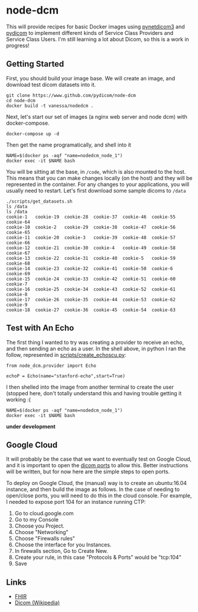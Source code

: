 # node-dcm

This will provide recipes for basic Docker images using [pynetdicom3](https://github.com/scaramallion/pynetdicom3) and [pydicom](https://github.com/darcymason/pydicom) to implement different kinds of Service Class Providers and Service Class Users. I'm still learning a lot about Dicom, so this is a work in progress!

## Getting Started
First, you should build your image base. We will create an image, and download test dicom datasets into it.

```
git clone https://www.github.com/pydicom/node-dcm
cd node-dcm
docker build -t vanessa/nodedcm .
```

Next, let's start our set of images (a nginx web server and node dcm) with docker-compose.

```
docker-compose up -d
```

Then get the name programatically, and shell into it

```
NAME=$(docker ps -aqf "name=nodedcm_node_1")
docker exec -it $NAME bash
```

You will be sitting at the base, in `/code`, which is also mounted to the host. This means that you can make changes locally (on the host) and they will be represented in the container. For any changes to your applications, you will usually need to restart. Let's first download some sample dicoms to `/data`

```
./scripts/get_datasets.sh
ls /data
ls /data
cookie-1   cookie-19  cookie-28  cookie-37  cookie-46  cookie-55  cookie-64
cookie-10  cookie-2   cookie-29  cookie-38  cookie-47  cookie-56  cookie-65
cookie-11  cookie-20  cookie-3	 cookie-39  cookie-48  cookie-57  cookie-66
cookie-12  cookie-21  cookie-30  cookie-4   cookie-49  cookie-58  cookie-67
cookie-13  cookie-22  cookie-31  cookie-40  cookie-5   cookie-59  cookie-68
cookie-14  cookie-23  cookie-32  cookie-41  cookie-50  cookie-6   cookie-69
cookie-15  cookie-24  cookie-33  cookie-42  cookie-51  cookie-60  cookie-7
cookie-16  cookie-25  cookie-34  cookie-43  cookie-52  cookie-61  cookie-8
cookie-17  cookie-26  cookie-35  cookie-44  cookie-53  cookie-62  cookie-9
cookie-18  cookie-27  cookie-36  cookie-45  cookie-54  cookie-63
```

## Test with An Echo
The first thing I wanted to try was creating a provider to receive an echo, and then sending an echo as a user. In the shell above, in python I ran the follow, represented in [scripts/create_echoscu.py](scripts/create_echoscu.py):

```
from node_dcm.provider import Echo

echoP = Echo(name="stanford-echo",start=True)
```

I then shelled into the image from another terminal to create the user (stopped here, don't totally understand this and having trouble getting it working :(

```
NAME=$(docker ps -aqf "name=nodedcm_node_1")
docker exec -it $NAME bash
```


**under development**


## Google Cloud
It will probably be the case that we want to eventually test on Google Cloud, and it is important to open the [dicom ports](https://en.wikipedia.org/wiki/DICOM#Port_numbers_over_IP) to allow this. Better instructions will be written, but for now here are the simple steps to open ports. 

To deploy on Google Cloud, the (manual) way is to create an ubuntu:16.04 instance, and then build the image as follows. In the case of needing to open/close ports, you will need to do this in the cloud console. For example, I needed to expose port 104 for an instance running CTP:

1. Go to cloud.google.com
2. Go to my Console
3. Choose you Project.
4. Choose "Networking"
5. Choose "Firewalls rules"
6. Choose the interface for you Instances.
7. In firewalls section, Go to Create New.
8. Create your rule, in this case "Protocols & Ports" would be "tcp:104"
9. Save


## Links

- [FHIR](https://www.hl7.org/fhir/documentation.html)
- [Dicom (Wikipedia)](https://en.wikipedia.org/wiki/DICOM)
